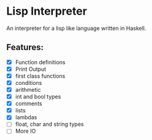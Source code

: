 # Lisp Interpreter 

An interpreter for a lisp like language written in Haskell.


## Features:
- [x] Function definitions
- [x] Print Output 
- [x] first class functions  
- [x] conditions 
- [x] arithmetic
- [x] int and bool types
- [x] comments
- [x] lists
- [x] lambdas
- [ ] float, char and string types 
- [ ] More IO
